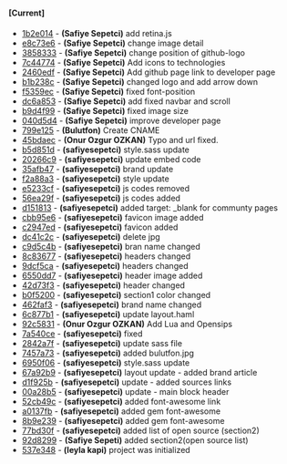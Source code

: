 
#### [Current]

#### 
 * [1b2e014](../../commit/1b2e014) - __(Safiye Sepetci)__ add retina.js
 * [e8c73e6](../../commit/e8c73e6) - __(Safiye Sepetci)__ change image detail
 * [3858333](../../commit/3858333) - __(Safiye Sepetci)__ change position of github-logo
 * [7c44774](../../commit/7c44774) - __(Safiye Sepetci)__ Add icons to technologies
 * [2460edf](../../commit/2460edf) - __(Safiye Sepetci)__ Add github page link to developer page
 * [b1b238c](../../commit/b1b238c) - __(Safiye Sepetci)__ changed logo and add arrow down
 * [f5359ec](../../commit/f5359ec) - __(Safiye Sepetci)__ fixed font-position
 * [dc6a853](../../commit/dc6a853) - __(Safiye Sepetci)__ add fixed navbar and scroll
 * [b9d4f99](../../commit/b9d4f99) - __(Safiye Sepetci)__ fixed image size
 * [040d5d4](../../commit/040d5d4) - __(Safiye Sepetci)__ improve developer page
 * [799e125](../../commit/799e125) - __(Bulutfon)__ Create CNAME
 * [45bdaec](../../commit/45bdaec) - __(Onur Ozgur OZKAN)__ Typo and url fixed.
 * [b5d851d](../../commit/b5d851d) - __(safiyesepetci)__ style.sass update
 * [20266c9](../../commit/20266c9) - __(safiyesepetci)__ update embed code
 * [35afb47](../../commit/35afb47) - __(safiyesepetci)__ brand update
 * [f2a88a3](../../commit/f2a88a3) - __(safiyesepetci)__ style update
 * [e5233cf](../../commit/e5233cf) - __(safiyesepetci)__ js codes removed
 * [56ea29f](../../commit/56ea29f) - __(safiyesepetci)__ js codes added
 * [d151813](../../commit/d151813) - __(safiyesepetci)__ added target: _blank for communty pages
 * [cbb95e6](../../commit/cbb95e6) - __(safiyesepetci)__ favicon image added
 * [c2947ed](../../commit/c2947ed) - __(safiyesepetci)__ favicon added
 * [dc41c2c](../../commit/dc41c2c) - __(safiyesepetci)__ delete jpg
 * [c9d5c4b](../../commit/c9d5c4b) - __(safiyesepetci)__ bran name changed
 * [8c83677](../../commit/8c83677) - __(safiyesepetci)__ headers changed
 * [9dcf5ca](../../commit/9dcf5ca) - __(safiyesepetci)__ headers changed
 * [6550dd7](../../commit/6550dd7) - __(safiyesepetci)__ header image added
 * [42d73f3](../../commit/42d73f3) - __(safiyesepetci)__ header changed
 * [b0f5200](../../commit/b0f5200) - __(safiyesepetci)__ section1 color changed
 * [462faf3](../../commit/462faf3) - __(safiyesepetci)__ brand name changed
 * [6c877b1](../../commit/6c877b1) - __(safiyesepetci)__ update layout.haml
 * [92c5831](../../commit/92c5831) - __(Onur Ozgur OZKAN)__ Add Lua and Opensips
 * [7a540ce](../../commit/7a540ce) - __(safiyesepetci)__ fixed
 * [2842a7f](../../commit/2842a7f) - __(safiyesepetci)__ update sass file
 * [7457a73](../../commit/7457a73) - __(safiyesepetci)__ added bulutfon.jpg
 * [6950f06](../../commit/6950f06) - __(safiyesepetci)__ style.sass update
 * [67a92b9](../../commit/67a92b9) - __(safiyesepetci)__ layout update - added brand article
 * [d1f925b](../../commit/d1f925b) - __(safiyesepetci)__ update - added sources links
 * [00a28b5](../../commit/00a28b5) - __(safiyesepetci)__ update - main block header
 * [52cb49c](../../commit/52cb49c) - __(safiyesepetci)__ added font-awesome link
 * [a0137fb](../../commit/a0137fb) - __(safiyesepetci)__ added gem font-awesome
 * [8b9e239](../../commit/8b9e239) - __(safiyesepetci)__ added gem font-awesome
 * [77bd30f](../../commit/77bd30f) - __(safiyesepetci)__ added list of open source (section2)
 * [92d8299](../../commit/92d8299) - __(Safiye Sepeti)__ added section2(open source list)
 * [537e348](../../commit/537e348) - __(leyla kapi)__ project was initialized
